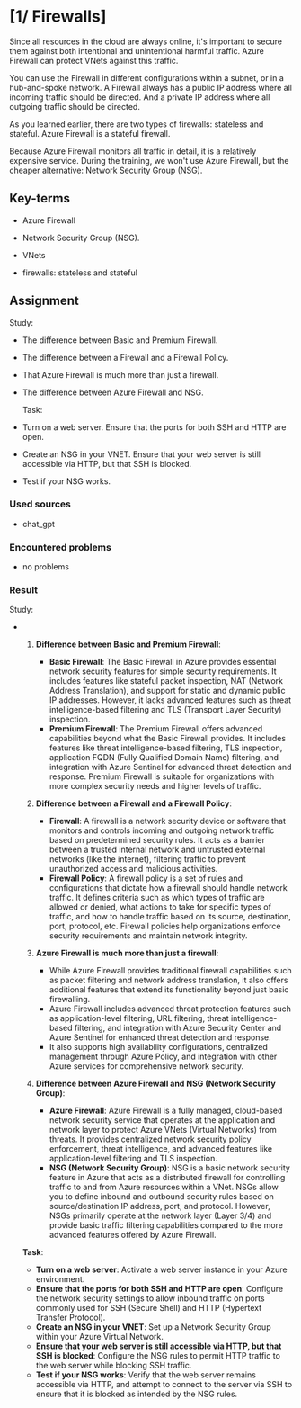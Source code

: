 # [1/ Firewalls]

Since all resources in the cloud are always online, it's important to secure them against both intentional and unintentional harmful traffic. Azure Firewall can protect VNets against this traffic.

You can use the Firewall in different configurations within a subnet, or in a hub-and-spoke network. A Firewall always has a public IP address where all incoming traffic should be directed. And a private IP address where all outgoing traffic should be directed.

As you learned earlier, there are two types of firewalls: stateless and stateful. Azure Firewall is a stateful firewall.

Because Azure Firewall monitors all traffic in detail, it is a relatively expensive service. During the training, we won't use Azure Firewall, but the cheaper alternative: Network Security Group (NSG).

## Key-terms

- Azure Firewall

- Network Security Group (NSG).

- VNets

- firewalls: stateless and stateful

## Assignment

Study:

- The difference between Basic and Premium Firewall.

- The difference between a Firewall and a Firewall Policy.

- That Azure Firewall is much more than just a firewall.

- The difference between Azure Firewall and NSG.
  
  Task:

- Turn on a web server. Ensure that the ports for both SSH and HTTP are open.

- Create an NSG in your VNET. Ensure that your web server is still accessible via HTTP, but that SSH is blocked.

- Test if your NSG works.

### Used sources

- chat_gpt

### Encountered problems

- no problems

### Result

Study:

- 1. **Difference between Basic and Premium Firewall**:
     
     - **Basic Firewall**: The Basic Firewall in Azure provides essential network security features for simple security requirements. It includes features like stateful packet inspection, NAT (Network Address Translation), and support for static and dynamic public IP addresses. However, it lacks advanced features such as threat intelligence-based filtering and TLS (Transport Layer Security) inspection.
     - **Premium Firewall**: The Premium Firewall offers advanced capabilities beyond what the Basic Firewall provides. It includes features like threat intelligence-based filtering, TLS inspection, application FQDN (Fully Qualified Domain Name) filtering, and integration with Azure Sentinel for advanced threat detection and response. Premium Firewall is suitable for organizations with more complex security needs and higher levels of traffic.
  
  2. **Difference between a Firewall and a Firewall Policy**:
     
     - **Firewall**: A firewall is a network security device or software that monitors and controls incoming and outgoing network traffic based on predetermined security rules. It acts as a barrier between a trusted internal network and untrusted external networks (like the internet), filtering traffic to prevent unauthorized access and malicious activities.
     - **Firewall Policy**: A firewall policy is a set of rules and configurations that dictate how a firewall should handle network traffic. It defines criteria such as which types of traffic are allowed or denied, what actions to take for specific types of traffic, and how to handle traffic based on its source, destination, port, protocol, etc. Firewall policies help organizations enforce security requirements and maintain network integrity.
  
  3. **Azure Firewall is much more than just a firewall**:
     
     - While Azure Firewall provides traditional firewall capabilities such as packet filtering and network address translation, it also offers additional features that extend its functionality beyond just basic firewalling.
     - Azure Firewall includes advanced threat protection features such as application-level filtering, URL filtering, threat intelligence-based filtering, and integration with Azure Security Center and Azure Sentinel for enhanced threat detection and response.
     - It also supports high availability configurations, centralized management through Azure Policy, and integration with other Azure services for comprehensive network security.
  
  4. **Difference between Azure Firewall and NSG (Network Security Group)**:
     
     - **Azure Firewall**: Azure Firewall is a fully managed, cloud-based network security service that operates at the application and network layer to protect Azure VNets (Virtual Networks) from threats. It provides centralized network security policy enforcement, threat intelligence, and advanced features like application-level filtering and TLS inspection.
     - **NSG (Network Security Group)**: NSG is a basic network security feature in Azure that acts as a distributed firewall for controlling traffic to and from Azure resources within a VNet. NSGs allow you to define inbound and outbound security rules based on source/destination IP address, port, and protocol. However, NSGs primarily operate at the network layer (Layer 3/4) and provide basic traffic filtering capabilities compared to the more advanced features offered by Azure Firewall.
  
  **Task**:
  
  - **Turn on a web server**: Activate a web server instance in your Azure environment.
  - **Ensure that the ports for both SSH and HTTP are open**: Configure the network security settings to allow inbound traffic on ports commonly used for SSH (Secure Shell) and HTTP (Hypertext Transfer Protocol).
  - **Create an NSG in your VNET**: Set up a Network Security Group within your Azure Virtual Network.
  - **Ensure that your web server is still accessible via HTTP, but that SSH is blocked**: Configure the NSG rules to permit HTTP traffic to the web server while blocking SSH traffic.
  - **Test if your NSG works**: Verify that the web server remains accessible via HTTP, and attempt to connect to the server via SSH to ensure that it is blocked as intended by the NSG rules.